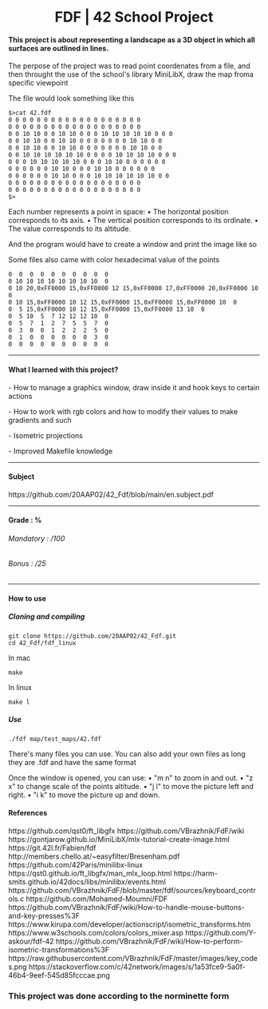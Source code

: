 <h1 align="center"> FDF | 42 School Project </h1>
<h4>This project is about representing a landscape as a 3D object in which all surfaces are outlined in lines.</h4>
<p>The perpose of the project was to read point coordenates from a file, and then throught the use of the school's library MiniLibX, draw the map froma specific viewpoint</p>
<p>The file would look something like this</p>

```
$>cat 42.fdf
0 0 0 0 0 0 0 0 0 0 0 0 0 0 0 0 0 0 0
0 0 0 0 0 0 0 0 0 0 0 0 0 0 0 0 0 0 0
0 0 10 10 0 0 10 10 0 0 0 10 10 10 10 10 0 0 0
0 0 10 10 0 0 10 10 0 0 0 0 0 0 0 10 10 0 0
0 0 10 10 0 0 10 10 0 0 0 0 0 0 0 10 10 0 0
0 0 10 10 10 10 10 10 0 0 0 0 10 10 10 10 0 0 0
0 0 0 10 10 10 10 10 0 0 0 10 10 0 0 0 0 0 0
0 0 0 0 0 0 10 10 0 0 0 10 10 0 0 0 0 0 0
0 0 0 0 0 0 10 10 0 0 0 10 10 10 10 10 10 0 0
0 0 0 0 0 0 0 0 0 0 0 0 0 0 0 0 0 0 0
0 0 0 0 0 0 0 0 0 0 0 0 0 0 0 0 0 0 0
$>
```

Each number represents a point in space:
• The horizontal position corresponds to its axis.
• The vertical position corresponds to its ordinate.
• The value corresponds to its altitude.

<p>And the program would have to create a window and print the image like so</p>

<p>Some files also came with color hexadecimal value of the points</p>

```
0  0  0  0  0  0  0  0  0  0
0 10 10 10 10 10 10 10 10  0
0 10 20,0xFF0000 15,0xFF0000 12 15,0xFF0000 17,0xFF0000 20,0xFF0000 10  0
0 10 15,0xFF0000 10 12 15,0xFF0000 15,0xFF0000 15,0xFF0000 10  0
0  5 15,0xFF0000 10 12 15,0xFF0000 15,0xFF0000 13 10  0
0  5 10  5  7 12 12 12 10  0
0  5  7  1  2  7  5  5  7  0
0  3  0  0  1  2  2  2  5  0
0  1  0  0  0  0  0  0  3  0
0  0  0  0  0  0  0  0  0  0
```

-----

<h4>What I learned with this project?</h4>
<p>- How to manage a graphics window, draw inside it and hook keys to certain actions</p>
<p>- How to work with rgb colors and how to modify their values to make gradients and such</p>
<p>- Isometric projections</p>
<p>- Improved Makefile knowledge</p>

-----

<h4>Subject</h4>
https://github.com/20AAP02/42_Fdf/blob/main/en.subject.pdf

-----

<h4>Grade : %</h4>
<h6>Mandatory : /100</h6>
<h6>Bonus : /25</h6>

-----

<h4>How to use</h4>

<h5>Cloning and compiling</h5>

```
git clone https://github.com/20AAP02/42_Fdf.git
cd 42_Fdf/fdf_linux
```

<p>In mac</p>

```
make
```
<p>In linux</p>

```
make l
```

<h5>Use</h5>

```
./fdf map/test_maps/42.fdf
```

<p>There's many files you can use. You can also add your own files as long they are .fdf and have the same format</p>

<p>Once the window is opened, you can use:
  • "m n" to zoom in and out.
  • "z x" to change scale of the points altitude.
  • "j l" to move the picture left and right.
  • "i k" to move the picture up and down.</p>

<h4>References</h4>
https://github.com/qst0/ft_libgfx
https://github.com/VBrazhnik/FdF/wiki
https://gontjarow.github.io/MiniLibX/mlx-tutorial-create-image.html
https://git.42l.fr/Fabien/fdf
http://members.chello.at/~easyfilter/Bresenham.pdf
https://github.com/42Paris/minilibx-linux
https://qst0.github.io/ft_libgfx/man_mlx_loop.html
https://harm-smits.github.io/42docs/libs/minilibx/events.html
https://github.com/VBrazhnik/FdF/blob/master/fdf/sources/keyboard_controls.c
https://github.com/Mohamed-Moumni/FDF
https://github.com/VBrazhnik/FdF/wiki/How-to-handle-mouse-buttons-and-key-presses%3F
https://www.kirupa.com/developer/actionscript/isometric_transforms.htm
https://www.w3schools.com/colors/colors_mixer.asp
https://github.com/Y-askour/fdf-42
https://github.com/VBrazhnik/FdF/wiki/How-to-perform-isometric-transformations%3F
https://raw.githubusercontent.com/VBrazhnik/FdF/master/images/key_codes.png
https://stackoverflow.com/c/42network/images/s/1a53fce9-5a0f-46b4-9eef-545d85fcccae.png

<h3>This project was done according to the norminette form</h3>
